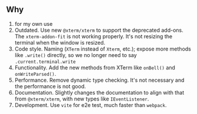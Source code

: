 ## Why

1. for my own use
2. Outdated. Use new `@xterm/xterm` to support the deprecated add-ons.
   The `xterm-addon-fit` is not working properly. It's not resizing the terminal when the window is resized.
3. Code style. Naming (`XTerm` instead of `Xterm`, etc.); expose more methods like `.write()` directly, so we no longer need to say `.current.terminal.write`
4. Functionality. Add the new methods from XTerm like `onBell()` and `onWriteParsed()`.
5. Performance. Remove dynamic type checking. It's not necessary and the performance is not good.
6. Documentation. Slightly changes the documentation to align with that from `@xterm/xterm`, with new types like `IEventListener`.
7. Development. Use `vite` for e2e test, much faster than `webpack`.
